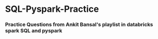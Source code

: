 # SQL-Pyspark-Practice

### Practice Questions from Ankit Bansal's playlist in databricks spark SQL and pyspark
